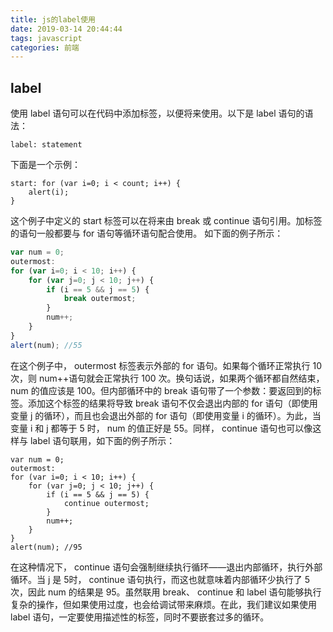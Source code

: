 ```yaml
---
title: js的label使用
date: 2019-03-14 20:44:44
tags: javascript
categories: 前端
---
```

## label

使用 label 语句可以在代码中添加标签，以便将来使用。以下是 label 语句的语法：

```
label: statement
```

下面是一个示例：

```
start: for (var i=0; i < count; i++) {
	alert(i);
}
```
<!-- more -->
这个例子中定义的 start 标签可以在将来由 break 或 continue 语句引用。加标签的语句一般都要与 for 语句等循环语句配合使用。 如下面的例子所示： 

```js
var num = 0;
outermost:
for (var i=0; i < 10; i++) {
	for (var j=0; j < 10; j++) {
		if (i == 5 && j == 5) {
			break outermost;
		}
		num++;
	}
}
alert(num); //55
```

在这个例子中， outermost 标签表示外部的 for 语句。如果每个循环正常执行 10 次，则 num++语句就会正常执行 100 次。换句话说，如果两个循环都自然结束， num 的值应该是 100。但内部循环中的 break 语句带了一个参数：要返回到的标签。添加这个标签的结果将导致 break 语句不仅会退出内部的 for 语句（即使用变量 j 的循环），而且也会退出外部的 for 语句（即使用变量 i 的循环）。为此，当变量 i 和 j 都等于 5 时， num 的值正好是 55。同样， continue 语句也可以像这样与 label 语句联用，如下面的例子所示： 

```
var num = 0;
outermost:
for (var i=0; i < 10; i++) {
	for (var j=0; j < 10; j++) {
		if (i == 5 && j == 5) {
			continue outermost;
		}
		num++;
	}
}
alert(num); //95
```

在这种情况下， continue 语句会强制继续执行循环——退出内部循环，执行外部循环。当 j 是 5时， continue 语句执行，而这也就意味着内部循环少执行了 5 次，因此 num 的结果是 95。虽然联用 break、 continue 和 label 语句能够执行复杂的操作，但如果使用过度，也会给调试带来麻烦。在此，我们建议如果使用 label 语句，一定要使用描述性的标签，同时不要嵌套过多的循环。 

